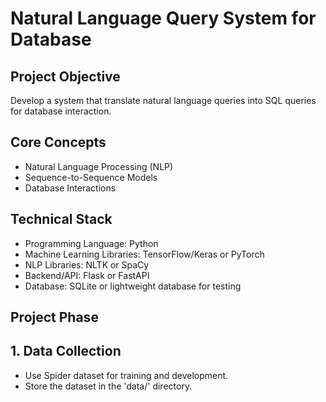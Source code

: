 # Natural Language Query System for Database

## Project Objective

Develop a system that translate natural language queries into SQL queries for database interaction.

## Core Concepts

- Natural Language Processing (NLP)
- Sequence-to-Sequence Models
- Database Interactions

## Technical Stack

- Programming Language: Python
- Machine Learning Libraries: TensorFlow/Keras or PyTorch
- NLP Libraries: NLTK or SpaCy
- Backend/API: Flask or FastAPI
- Database: SQLite or lightweight database for testing

## Project Phase

## 1. Data Collection

- Use Spider dataset for training and development.
- Store the dataset in the 'data/' directory.

